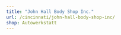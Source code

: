 ```yaml
---
title: "John Hall Body Shop Inc."
url: /cincinnati/john-hall-body-shop-inc/
shop: Autowerkstatt
---
```

